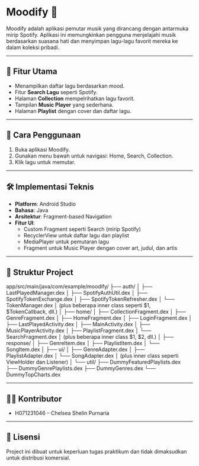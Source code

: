 # Moodify 🎵

Moodify adalah aplikasi pemutar musik yang dirancang dengan antarmuka mirip Spotify. Aplikasi ini memungkinkan pengguna menjelajahi musik berdasarkan suasana hati dan menyimpan lagu-lagu favorit mereka ke dalam koleksi pribadi.

---

## 🚀 Fitur Utama

- Menampilkan daftar lagu berdasarkan mood.
- Fitur **Search Lagu** seperti Spotify.
- Halaman **Collection** mempelrihatkan lagu favorit.
- Tampilan **Music Player** yang sederhana.
- Halaman **Playlist** dengan cover dan daftar lagu.

---

## 📱 Cara Penggunaan

1. Buka aplikasi Moodify.
2. Gunakan menu bawah untuk navigasi: Home, Search, Collection.
3. Klik lagu untuk memutar.

---

## 🛠️ Implementasi Teknis

- **Platform**: Android Studio
- **Bahasa**: Java
- **Arsitektur**: Fragment-based Navigation
- **Fitur UI**:
  - Custom Fragment seperti Search (mirip Spotify)
  - RecyclerView untuk daftar lagu dan playlist
  - MediaPlayer untuk pemutaran lagu
  - Fragment untuk Music Player dengan cover art, judul, dan artis

---

## 📂 Struktur Project
app/src/main/java/com/example/moodify/
├── auth/
│   ├── LastPlayedManager.dex
│   ├── SpotifyAuthUtil.dex
│   ├── SpotifyTokenExchange.dex
│   ├── SpotifyTokenRefresher.dex
│   └── TokenManager.dex
│   (plus beberapa inner class seperti $1, $TokenCallback, dll.)
│
├── home/
│   ├── CollectionFragment.dex
│   ├── GenreFragment.dex
│   ├── HomeFragment.dex
│   ├── LoginFragment.dex
│   ├── LastPlayedActivity.dex
│   ├── MainActivity.dex
│   ├── MusicPlayerActivity.dex
│   ├── PlaylistFragment.dex
│   └── SearchFragment.dex
│   (plus beberapa inner class $1, $2, dll.)
│
├── response/
│   ├── GenreItem.dex
│   ├── PlaylistItem.dex
│   └── SongItem.dex
│
├── ui/
│   ├── GenreAdapter.dex
│   ├── PlaylistAdapter.dex
│   └── SongAdapter.dex
│   (plus inner class seperti ViewHolder dan Listener)
│
└── util/
    ├── DummyFeaturedPlaylists.dex
    ├── DummyGenrePlaylists.dex
    ├── DummyGenres.dex
    └── DummyTopCharts.dex



---

## 🧑‍💻 Kontributor

- H071231046 – Chelsea Shelin Purnaria

---

## 📄 Lisensi

Project ini dibuat untuk keperluan tugas praktikum dan tidak dimaksudkan untuk distribusi komersial.
